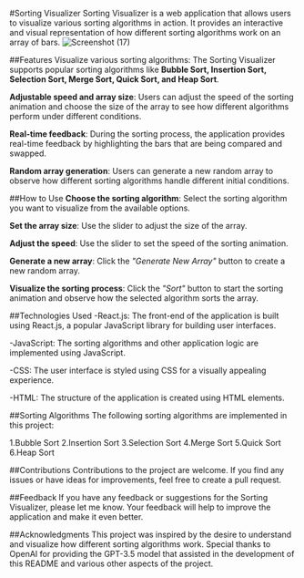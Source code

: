 #Sorting Visualizer
Sorting Visualizer is a web application that allows users to visualize various sorting algorithms in action. It provides an interactive and visual representation of how different sorting algorithms work on an array of bars.
![Screenshot (17)](https://github.com/Indiana-S-coder/Sorting-Visualizer/assets/79374195/85574a74-f298-46b3-877b-e2a3e995d002)

##Features
Visualize various sorting algorithms: The Sorting Visualizer supports popular sorting algorithms like **Bubble Sort, Insertion Sort, Selection Sort, Merge Sort, Quick Sort, and Heap Sort**.

**Adjustable speed and array size**: Users can adjust the speed of the sorting animation and choose the size of the array to see how different algorithms perform under different conditions.

**Real-time feedback**: During the sorting process, the application provides real-time feedback by highlighting the bars that are being compared and swapped.

**Random array generation**: Users can generate a new random array to observe how different sorting algorithms handle different initial conditions.

##How to Use
**Choose the sorting algorithm**: Select the sorting algorithm you want to visualize from the available options.

**Set the array size**: Use the slider to adjust the size of the array.

**Adjust the speed**: Use the slider to set the speed of the sorting animation.

**Generate a new array**: Click the *"Generate New Array"* button to create a new random array.

**Visualize the sorting process**: Click the *"Sort"* button to start the sorting animation and observe how the selected algorithm sorts the array.

##Technologies Used
-React.js: The front-end of the application is built using React.js, a popular JavaScript library for building user interfaces.

-JavaScript: The sorting algorithms and other application logic are implemented using JavaScript.

-CSS: The user interface is styled using CSS for a visually appealing experience.

-HTML: The structure of the application is created using HTML elements.

##Sorting Algorithms
The following sorting algorithms are implemented in this project:

1.Bubble Sort
2.Insertion Sort
3.Selection Sort
4.Merge Sort
5.Quick Sort
6.Heap Sort

##Contributions
Contributions to the project are welcome. If you find any issues or have ideas for improvements, feel free to create a pull request.

##Feedback
If you have any feedback or suggestions for the Sorting Visualizer, please let me know. Your feedback will help to improve the application and make it even better.

##Acknowledgments
This project was inspired by the desire to understand and visualize how different sorting algorithms work. Special thanks to OpenAI for providing the GPT-3.5 model that assisted in the development of this README and various other aspects of the project.

